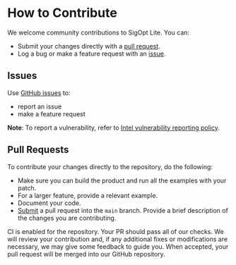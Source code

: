 <!--
Copyright © 2023 Intel Corporation

SPDX-License-Identifier: Apache License 2.0
-->

# How to Contribute

We welcome community contributions to SigOpt Lite. You can:

- Submit your changes directly with a [pull request](https://github.com/sigopt/sigoptlite/pulls).
- Log a bug or make a feature request with an [issue](https://github.com/sigopt/sigoptlite/issues).

## Issues

Use [GitHub issues](https://github.com/sigopt/sigoptlite/issues) to:

- report an issue
- make a feature request

**Note**: To report a vulnerability, refer to [Intel vulnerability reporting policy](https://www.intel.com/content/www/us/en/security-center/default.html).

## Pull Requests

To contribute your changes directly to the repository, do the following:

- Make sure you can build the product and run all the examples with your patch.
- For a larger feature, provide a relevant example.
- Document your code.
- [Submit](https://github.com/sigopt/sigoptlite/pulls) a pull request into the `main` branch. Provide a brief description of the changes you are contributing.

CI is enabled for the repository. Your PR should pass all of our checks. We will review your contribution and, if any additional fixes or modifications are necessary, we may give some feedback to guide you. When accepted, your pull request will be merged into our GitHub repository.
